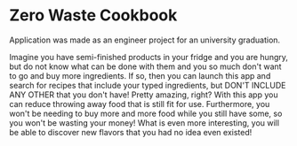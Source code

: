 # Zero Waste Cookbook

Application was made as an engineer project for an university graduation.

Imagine you have semi-finished products in your fridge and you are hungry, but do not know what can be done with them and you so much don't want to go and buy more ingredients.
If so, then you can launch this app and search for recipes that include your typed ingredients, but DON'T INCLUDE ANY OTHER that you don't have! Pretty amazing, right?
With this app you can reduce throwing away food that is still fit for use. Furthermore, you won't be needing to buy more and more food while you still have some, so you won't be wasting your money!
What is even more interesting, you will be able to discover new flavors that you had no idea even existed!
